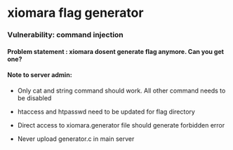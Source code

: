 # xiomara flag generator

### Vulnerability: command injection


#### Problem statement : xiomara dosent generate flag anymore. Can you get one?



#### Note to server admin: 

* Only cat and string command should work. All other command needs to be disabled

* htaccess and htpasswd need to be updated for flag directory

* Direct access to xiomara.generator file should generate forbidden error

* Never upload generator.c in main server
